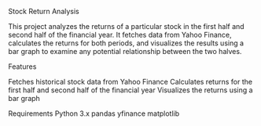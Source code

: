 Stock Return Analysis

This project analyzes the returns of a particular stock in the first half and second half of the financial year. It fetches data from Yahoo Finance, calculates the returns for both periods, and visualizes the results using a bar graph to examine any potential relationship between the two halves.

Features

  Fetches historical stock data from Yahoo Finance
  Calculates returns for the first half and second half of the financial year
  Visualizes the returns using a bar graph
  
Requirements
  Python 3.x
  pandas
  yfinance
  matplotlib
